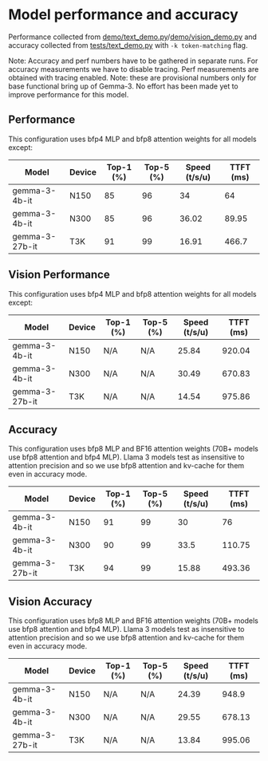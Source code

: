 # Model performance and accuracy

Performance collected from [demo/text_demo.py](demo/text_demo.py)/[demo/vision_demo.py](demo/vision_demo.py) and accuracy collected from [tests/text_demo.py](tests/text_demo.py) with `-k token-matching` flag.

Note: Accuracy and perf numbers have to be gathered in separate runs. For accuracy measurements we have to disable tracing. Perf measurements are obtained with tracing enabled.
Note: these are provisional numbers only for base functional bring up of Gemma-3. No effort has been made yet to improve performance for this model.

## Performance

This configuration uses bfp4 MLP and bfp8 attention weights for all models except:

| Model             | Device      | Top-1 (%) | Top-5 (%) | Speed (t/s/u) | TTFT (ms) |
|-------------------|-------------|-----------|-----------|---------------|-----------|
| gemma-3-4b-it     | N150        | 85        | 96        | 34            | 64        |
| gemma-3-4b-it     | N300        | 85        | 96        | 36.02         | 89.95     |
| gemma-3-27b-it    | T3K         | 91        | 99        | 16.91         | 466.7     |

## Vision Performance

This configuration uses bfp4 MLP and bfp8 attention weights for all models except:

| Model             | Device      | Top-1 (%) | Top-5 (%) | Speed (t/s/u) | TTFT (ms) |
|-------------------|-------------|-----------|-----------|---------------|-----------|
| gemma-3-4b-it     | N150        | N/A       | N/A       | 25.84         | 920.04    |
| gemma-3-4b-it     | N300        | N/A       | N/A       | 30.49         | 670.83    |
| gemma-3-27b-it    | T3K         | N/A       | N/A       | 14.54         | 975.86    |



## Accuracy

This configuration uses bfp8 MLP and BF16 attention weights (70B+ models use bfp8 attention and bfp4 MLP).
Llama 3 models test as insensitive to attention precision and so we use bfp8 attention and kv-cache for them even in accuracy mode.

| Model             | Device      | Top-1 (%) | Top-5 (%) | Speed (t/s/u) | TTFT (ms) |
|-------------------|-------------|-----------|-----------|---------------|-----------|
| gemma-3-4b-it     | N150        | 91        | 99        | 30            | 76        |
| gemma-3-4b-it     | N300        | 90        | 99        | 33.5          | 110.75    |
| gemma-3-27b-it    | T3K         | 94        | 99        | 15.88         | 493.36    |

## Vision Accuracy

This configuration uses bfp8 MLP and BF16 attention weights (70B+ models use bfp8 attention and bfp4 MLP).
Llama 3 models test as insensitive to attention precision and so we use bfp8 attention and kv-cache for them even in accuracy mode.

| Model             | Device      | Top-1 (%) | Top-5 (%) | Speed (t/s/u) | TTFT (ms) |
|-------------------|-------------|-----------|-----------|---------------|-----------|
| gemma-3-4b-it     | N150        | N/A       | N/A       | 24.39         | 948.9     |
| gemma-3-4b-it     | N300        |  N/A      |  N/A      | 29.55         | 678.13    |
| gemma-3-27b-it    | T3K         | N/A       |  N/A      | 13.84         | 995.06    |
